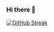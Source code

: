 ### Hi there 👋

[![GitHub Streak](https://github-readme-streak-stats.herokuapp.com?user=andrewsyd17&theme=dark&locale=de)](https://git.io/streak-stats)

<!--
**andrewsyd17/andrewsyd17** is a ✨ _special_ ✨ repository because its `README.md` (this file) appears on your GitHub profile.

Here are some ideas to get you started:

- 🔭 I’m currently working on ...
- 🌱 I’m currently learning ...
- 👯 I’m looking to collaborate on ...
- 🤔 I’m looking for help with ...
- 💬 Ask me about ...
- 📫 How to reach me: ...
- 😄 Pronouns: ...
- ⚡ Fun fact: ...
-->



